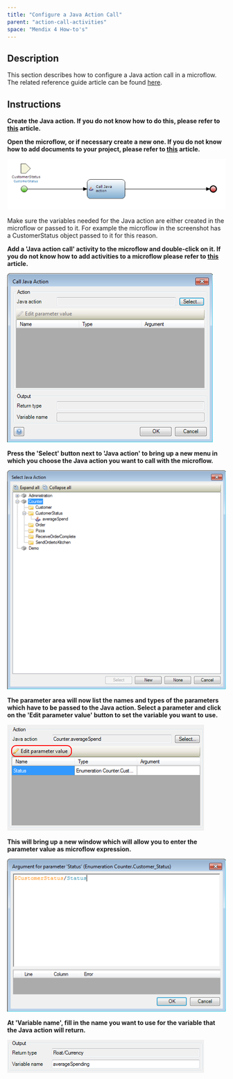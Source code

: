 ```yaml
---
title: "Configure a Java Action Call"
parent: "action-call-activities"
space: "Mendix 4 How-to's"
---
```

## Description

This section describes how to configure a Java action call in a microflow. The related reference guide article can be found [here](/refguide4/java-action-call).

## Instructions

 **Create the Java action. If you do not know how to do this, please refer to [this](add-and-configure-a-java-action) article.**

 **Open the microflow, or if necessary create a new one. If you do not know how to add documents to your project, please refer to [this](add-documents-to-a-module) article.**

![](attachments/2621595/2752916.png)

Make sure the variables needed for the Java action are either created in the microflow or passed to it. For example the microflow in the screenshot has a CustomerStatus object passed to it for this reason.

 **Add a 'Java action call' activity to the microflow and double-click on it. If you do not know how to add activities to a microflow please refer to [this](add-an-activity-to-a-microflow) article.**

![](attachments/2621595/2752915.png)

 **Press the 'Select' button next to 'Java action' to bring up a new menu in which you choose the Java action you want to call with the microflow.**

![](attachments/2621595/2752918.png)

 **The parameter area will now list the names and types of the parameters which have to be passed to the Java action. Select a parameter and click on the 'Edit parameter value' button to set the variable you want to use.**

![](attachments/2621595/2752913.png)

 **This will bring up a new window which will allow you to enter the parameter value as microflow expression.**

![](attachments/2621595/2752914.png)

 **At 'Variable name', fill in the name you want to use for the variable that the Java action will return.**

![](attachments/2621595/2752917.png)
